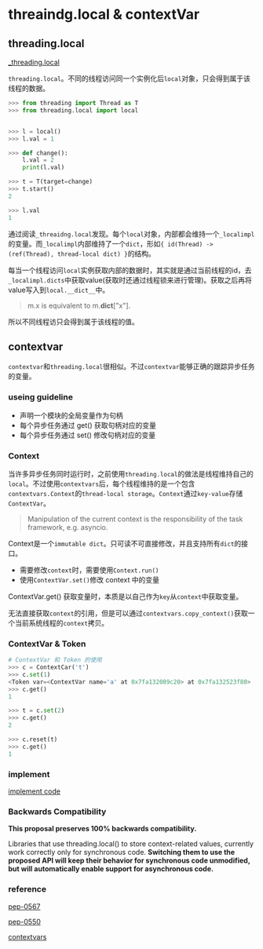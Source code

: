 # threaindg.local & contextVar

## threading.local

[_threading.local](https://github.com/python/cpython/blob/main/Lib/_threading_local.py
)

`threading.local`。不同的线程访问同一个实例化后`local`对象，只会得到属于该线程的数据。

```py
>>> from threading import Thread as T
>>> from threading.local import local


>>> l = local()
>>> l.val = 1

>>> def change():
    l.val = 2
    print(l.val)

>>> t = T(target=change)
>>> t.start()
2

>>> l.val
1
```

通过阅读`_threaidng.local`发现。每个`local`对象，内部都会维持一个`_localimpl`的变量。而`_localimpl`内部维持了一个`dict`，形如`{ id(Thread) -> (ref(Thread), thread-local dict) }`的结构。

每当一个线程访问`local`实例获取内部的数据时，其实就是通过当前线程的id，去`_localimpl.dicts`中获取value(获取时还通过线程锁来进行管理)。获取之后再将value写入到`local.__dict__`中。

> m.x is equivalent to m.__dict__["x"].

所以不同线程访只会得到属于该线程的值。


## contextvar

`contextvar`和`threading.local`很相似。不过`contextvar`能够正确的跟踪异步任务的变量。

### useing guideline

- 声明一个模块的全局变量作为句柄
- 每个异步任务通过 get() 获取句柄对应的变量
- 每个异步任务通过 set() 修改句柄对应的变量

### Context

当许多异步任务同时运行时，之前使用`threading.local`的做法是线程维持自己的`local`。不过使用`contextvars`后，每个线程维持的是一个包含`contextvars.Context`的`thread-local storage`。`Context`通过`key-value`存储`ContextVar`。

> Manipulation of the current context is the responsibility of the task framework, e.g. asyncio.

Context是一个`immutable dict`。只可读不可直接修改，并且支持所有`dict`的接口。

- 需要修改`context`时，需要使用`Context.run()`
- 使用`ContextVar.set()`修改 context 中的变量

ContextVar.get() 获取变量时，本质是以自己作为`key`从`context`中获取变量。

无法直接获取`context`的引用，但是可以通过`contextvars.copy_context()`获取一个当前系统线程的`context`拷贝。

### ContextVar & Token

```py
# ContextVar 和 Token 的使用
>>> c = ContextCar('t')
>>> c.set(1)
<Token var=<ContextVar name='a' at 0x7fa132089c20> at 0x7fa132523f80>
>>> c.get()
1

>>> t = c.set(2)
>>> c.get()
2

>>> c.reset(t)
>>> c.get()
1
```

### implement

[implement code](https://www.python.org/dev/peps/pep-0567/#implementation)

### Backwards Compatibility

__This proposal preserves 100% backwards compatibility.__

Libraries that use threading.local() to store context-related values, currently work correctly only for synchronous code. __Switching them to use the proposed API will keep their behavior for synchronous code unmodified, but will automatically enable support for asynchronous code.__


### reference

[pep-0567](https://www.python.org/dev/peps/pep-0567/)

[pep-0550](https://www.python.org/dev/peps/pep-0550)

[contextvars](https://docs.python.org/3/library/contextvars.html)





